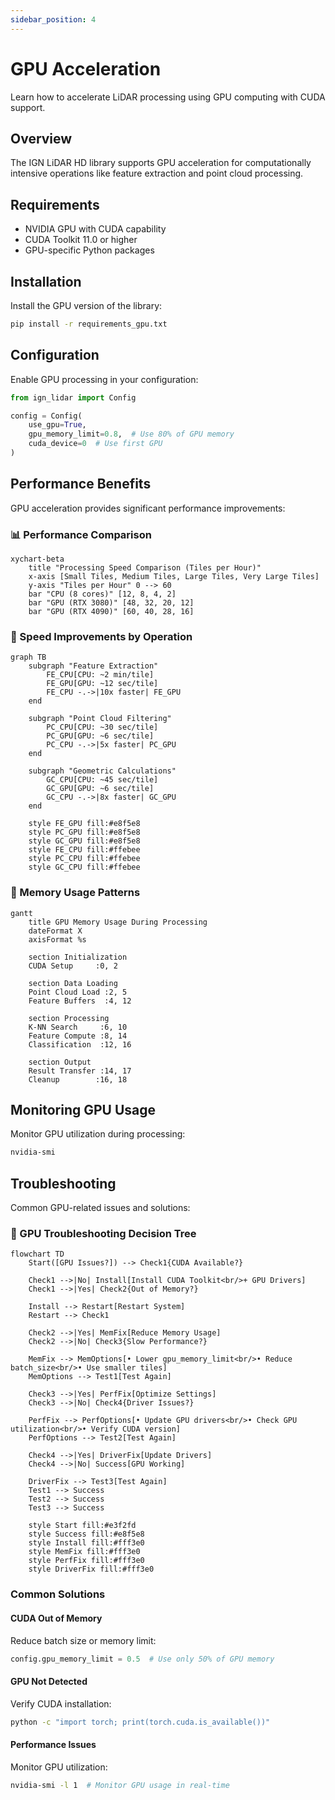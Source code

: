 ```yaml
---
sidebar_position: 4
---
```


# GPU Acceleration

Learn how to accelerate LiDAR processing using GPU computing with CUDA support.

## Overview

The IGN LiDAR HD library supports GPU acceleration for computationally intensive operations like feature extraction and point cloud processing.

## Requirements

- NVIDIA GPU with CUDA capability
- CUDA Toolkit 11.0 or higher
- GPU-specific Python packages

## Installation

Install the GPU version of the library:

```bash
pip install -r requirements_gpu.txt
```

## Configuration

Enable GPU processing in your configuration:

```python
from ign_lidar import Config

config = Config(
    use_gpu=True,
    gpu_memory_limit=0.8,  # Use 80% of GPU memory
    cuda_device=0  # Use first GPU
)
```

## Performance Benefits

GPU acceleration provides significant performance improvements:

### 📊 Performance Comparison

```mermaid
xychart-beta
    title "Processing Speed Comparison (Tiles per Hour)"
    x-axis [Small Tiles, Medium Tiles, Large Tiles, Very Large Tiles]
    y-axis "Tiles per Hour" 0 --> 60
    bar "CPU (8 cores)" [12, 8, 4, 2]
    bar "GPU (RTX 3080)" [48, 32, 20, 12]
    bar "GPU (RTX 4090)" [60, 40, 28, 16]
```

### 🚀 Speed Improvements by Operation

```mermaid
graph TB
    subgraph "Feature Extraction"
        FE_CPU[CPU: ~2 min/tile]
        FE_GPU[GPU: ~12 sec/tile]
        FE_CPU -.->|10x faster| FE_GPU
    end

    subgraph "Point Cloud Filtering"
        PC_CPU[CPU: ~30 sec/tile]
        PC_GPU[GPU: ~6 sec/tile]
        PC_CPU -.->|5x faster| PC_GPU
    end

    subgraph "Geometric Calculations"
        GC_CPU[CPU: ~45 sec/tile]
        GC_GPU[GPU: ~6 sec/tile]
        GC_CPU -.->|8x faster| GC_GPU
    end

    style FE_GPU fill:#e8f5e8
    style PC_GPU fill:#e8f5e8
    style GC_GPU fill:#e8f5e8
    style FE_CPU fill:#ffebee
    style PC_CPU fill:#ffebee
    style GC_CPU fill:#ffebee
```

### 💾 Memory Usage Patterns

```mermaid
gantt
    title GPU Memory Usage During Processing
    dateFormat X
    axisFormat %s

    section Initialization
    CUDA Setup     :0, 2

    section Data Loading
    Point Cloud Load :2, 5
    Feature Buffers  :4, 12

    section Processing
    K-NN Search     :6, 10
    Feature Compute :8, 14
    Classification  :12, 16

    section Output
    Result Transfer :14, 17
    Cleanup        :16, 18
```

## Monitoring GPU Usage

Monitor GPU utilization during processing:

```bash
nvidia-smi
```

## Troubleshooting

Common GPU-related issues and solutions:

### 🔧 GPU Troubleshooting Decision Tree

```mermaid
flowchart TD
    Start([GPU Issues?]) --> Check1{CUDA Available?}

    Check1 -->|No| Install[Install CUDA Toolkit<br/>+ GPU Drivers]
    Check1 -->|Yes| Check2{Out of Memory?}

    Install --> Restart[Restart System]
    Restart --> Check1

    Check2 -->|Yes| MemFix[Reduce Memory Usage]
    Check2 -->|No| Check3{Slow Performance?}

    MemFix --> MemOptions[• Lower gpu_memory_limit<br/>• Reduce batch_size<br/>• Use smaller tiles]
    MemOptions --> Test1[Test Again]

    Check3 -->|Yes| PerfFix[Optimize Settings]
    Check3 -->|No| Check4{Driver Issues?}

    PerfFix --> PerfOptions[• Update GPU drivers<br/>• Check GPU utilization<br/>• Verify CUDA version]
    PerfOptions --> Test2[Test Again]

    Check4 -->|Yes| DriverFix[Update Drivers]
    Check4 -->|No| Success[GPU Working]

    DriverFix --> Test3[Test Again]
    Test1 --> Success
    Test2 --> Success
    Test3 --> Success

    style Start fill:#e3f2fd
    style Success fill:#e8f5e8
    style Install fill:#fff3e0
    style MemFix fill:#fff3e0
    style PerfFix fill:#fff3e0
    style DriverFix fill:#fff3e0
```

### Common Solutions

#### CUDA Out of Memory

Reduce batch size or memory limit:

```python
config.gpu_memory_limit = 0.5  # Use only 50% of GPU memory
```

#### GPU Not Detected

Verify CUDA installation:

```bash
python -c "import torch; print(torch.cuda.is_available())"
```

#### Performance Issues

Monitor GPU utilization:

```bash
nvidia-smi -l 1  # Monitor GPU usage in real-time
```
